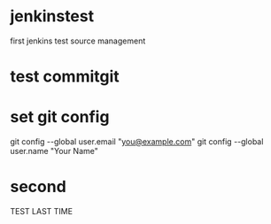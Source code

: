 # jenkinstest
first jenkins test source management 
# test commitgit 
# set git config
git config --global user.email "you@example.com"
git config --global user.name "Your Name"
# second
TEST LAST TIME